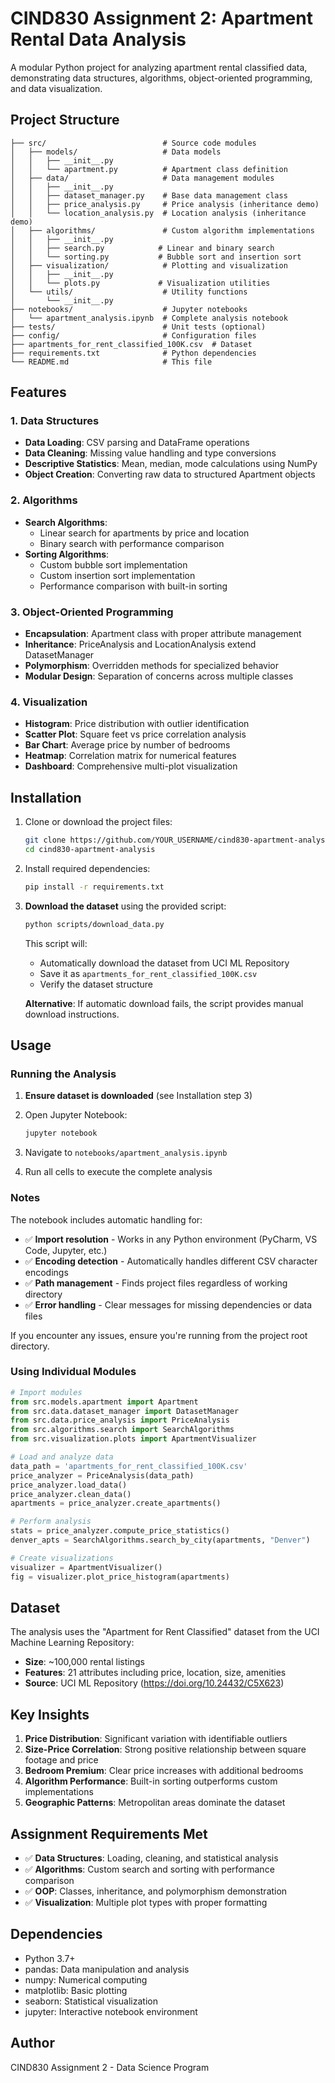 # CIND830 Assignment 2: Apartment Rental Data Analysis

A modular Python project for analyzing apartment rental classified data, demonstrating data structures, algorithms, object-oriented programming, and data visualization.

## Project Structure

```
├── src/                          # Source code modules
│   ├── models/                   # Data models
│   │   ├── __init__.py
│   │   └── apartment.py          # Apartment class definition
│   ├── data/                     # Data management modules
│   │   ├── __init__.py
│   │   ├── dataset_manager.py    # Base data management class
│   │   ├── price_analysis.py     # Price analysis (inheritance demo)
│   │   └── location_analysis.py  # Location analysis (inheritance demo)
│   ├── algorithms/               # Custom algorithm implementations
│   │   ├── __init__.py
│   │   ├── search.py            # Linear and binary search
│   │   └── sorting.py           # Bubble sort and insertion sort
│   ├── visualization/            # Plotting and visualization
│   │   ├── __init__.py
│   │   └── plots.py             # Visualization utilities
│   └── utils/                    # Utility functions
│       └── __init__.py
├── notebooks/                    # Jupyter notebooks
│   └── apartment_analysis.ipynb  # Complete analysis notebook
├── tests/                        # Unit tests (optional)
├── config/                       # Configuration files
├── apartments_for_rent_classified_100K.csv  # Dataset
├── requirements.txt              # Python dependencies
└── README.md                     # This file
```

## Features

### 1. Data Structures
- **Data Loading**: CSV parsing and DataFrame operations
- **Data Cleaning**: Missing value handling and type conversions
- **Descriptive Statistics**: Mean, median, mode calculations using NumPy
- **Object Creation**: Converting raw data to structured Apartment objects

### 2. Algorithms
- **Search Algorithms**:
  - Linear search for apartments by price and location
  - Binary search with performance comparison
- **Sorting Algorithms**:
  - Custom bubble sort implementation
  - Custom insertion sort implementation
  - Performance comparison with built-in sorting

### 3. Object-Oriented Programming
- **Encapsulation**: Apartment class with proper attribute management
- **Inheritance**: PriceAnalysis and LocationAnalysis extend DatasetManager
- **Polymorphism**: Overridden methods for specialized behavior
- **Modular Design**: Separation of concerns across multiple classes

### 4. Visualization
- **Histogram**: Price distribution with outlier identification
- **Scatter Plot**: Square feet vs price correlation analysis
- **Bar Chart**: Average price by number of bedrooms
- **Heatmap**: Correlation matrix for numerical features
- **Dashboard**: Comprehensive multi-plot visualization

## Installation

1. Clone or download the project files:
   ```bash
   git clone https://github.com/YOUR_USERNAME/cind830-apartment-analysis.git
   cd cind830-apartment-analysis
   ```

2. Install required dependencies:
   ```bash
   pip install -r requirements.txt
   ```

3. **Download the dataset** using the provided script:
   ```bash
   python scripts/download_data.py
   ```
   
   This script will:
   - Automatically download the dataset from UCI ML Repository
   - Save it as `apartments_for_rent_classified_100K.csv`
   - Verify the dataset structure
   
   **Alternative**: If automatic download fails, the script provides manual download instructions.

## Usage

### Running the Analysis

1. **Ensure dataset is downloaded** (see Installation step 3)

2. Open Jupyter Notebook:
   ```bash
   jupyter notebook
   ```

3. Navigate to `notebooks/apartment_analysis.ipynb`

4. Run all cells to execute the complete analysis

### Notes

The notebook includes automatic handling for:
- ✅ **Import resolution** - Works in any Python environment (PyCharm, VS Code, Jupyter, etc.)
- ✅ **Encoding detection** - Automatically handles different CSV character encodings
- ✅ **Path management** - Finds project files regardless of working directory
- ✅ **Error handling** - Clear messages for missing dependencies or data files

If you encounter any issues, ensure you're running from the project root directory.

### Using Individual Modules

```python
# Import modules
from src.models.apartment import Apartment
from src.data.dataset_manager import DatasetManager
from src.data.price_analysis import PriceAnalysis
from src.algorithms.search import SearchAlgorithms
from src.visualization.plots import ApartmentVisualizer

# Load and analyze data
data_path = 'apartments_for_rent_classified_100K.csv'
price_analyzer = PriceAnalysis(data_path)
price_analyzer.load_data()
price_analyzer.clean_data()
apartments = price_analyzer.create_apartments()

# Perform analysis
stats = price_analyzer.compute_price_statistics()
denver_apts = SearchAlgorithms.search_by_city(apartments, "Denver")

# Create visualizations
visualizer = ApartmentVisualizer()
fig = visualizer.plot_price_histogram(apartments)
```

## Dataset

The analysis uses the "Apartment for Rent Classified" dataset from the UCI Machine Learning Repository:
- **Size**: ~100,000 rental listings
- **Features**: 21 attributes including price, location, size, amenities
- **Source**: UCI ML Repository (https://doi.org/10.24432/C5X623)

## Key Insights

1. **Price Distribution**: Significant variation with identifiable outliers
2. **Size-Price Correlation**: Strong positive relationship between square footage and price
3. **Bedroom Premium**: Clear price increases with additional bedrooms
4. **Algorithm Performance**: Built-in sorting outperforms custom implementations
5. **Geographic Patterns**: Metropolitan areas dominate the dataset

## Assignment Requirements Met

- ✅ **Data Structures**: Loading, cleaning, and statistical analysis
- ✅ **Algorithms**: Custom search and sorting with performance comparison
- ✅ **OOP**: Classes, inheritance, and polymorphism demonstration
- ✅ **Visualization**: Multiple plot types with proper formatting

## Dependencies

- Python 3.7+
- pandas: Data manipulation and analysis
- numpy: Numerical computing
- matplotlib: Basic plotting
- seaborn: Statistical visualization
- jupyter: Interactive notebook environment

## Author

CIND830 Assignment 2 - Data Science Program